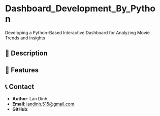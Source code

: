 # Dashboard_Development_By_Python
Developing a Python-Based Interactive Dashboard for Analyzing Movie Trends and Insights
## 📌 Description

## 🚀 Features

## 📞 Contact
- **Author**: Lan Dinh
- **Email**: landinh.515@gmail.com
- **GitHub**: 
